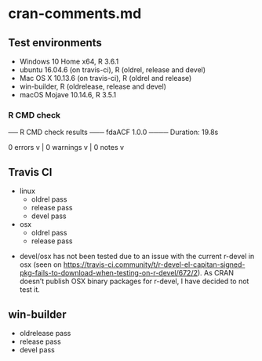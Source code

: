 # cran-comments.md

## Test environments
* Windows 10 Home x64, R 3.6.1
* ubuntu 16.04.6 (on travis-ci), R (oldrel, release and devel)
* Mac OS X 10.13.6 (on travis-ci), R (oldrel and release)
* win-builder, R (oldrelease, release and devel)
* macOS Mojave 10.14.6, R 3.5.1

### R CMD check

── R CMD check results ─── fdaACF 1.0.0 ────
Duration: 19.8s

0 errors v | 0 warnings v | 0 notes v



## Travis CI
- linux
    - oldrel pass
    - release pass
    - devel pass
- osx
    - oldrel pass
    - release pass

* devel/osx has not been tested due to an issue with the current r-devel in osx (seen on https://travis-ci.community/t/r-devel-el-capitan-signed-pkg-fails-to-download-when-testing-on-r-devel/672/2). As CRAN doesn’t publish OSX binary packages for r-devel, I have decided to not test it.
  
## win-builder
- oldrelease pass
- release pass
- devel pass